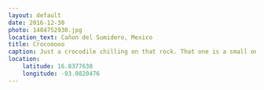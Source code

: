 ```yaml
---
layout: default
date: 2016-12-30
photo: 1484752930.jpg
location_text: Cañon del Sumidero, Mexico
title: Crocooooo
caption: Just a crocodile chilling on that rock. That one is a small one apparently. The guide said they could stay up to one week without moving. Crazy animals.
location:
    latitude: 16.8377638
    longitude: -93.0820476
---
```

